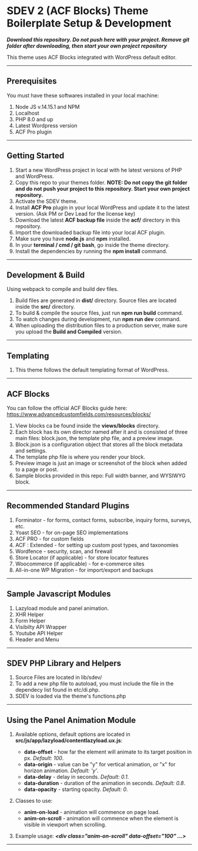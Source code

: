 # SDEV 2 (ACF Blocks) Theme Boilerplate Setup & Development

***Download this repository. Do not push here with your project. Remove git folder after downloading, then start your own project repository***

This theme uses ACF Blocks integrated with WordPress default editor.

---

## Prerequisites

You must have these softwares installed in your local machine:

1. Node JS v.14.15.1 and NPM
2. Localhost
3. PHP 8.0 and up
4. Latest Wordpress version
5. ACF Pro plugin

---

## Getting Started

1. Start a new WordPress project in local with he latest versions of PHP and WordPress.
2. Copy this repo to your themes folder. **NOTE: Do not copy the git folder and do not push your project to this repository. Start your own project repository.**
3. Activate the SDEV theme.
4. Install **ACF Pro** plugin in your local WordPress and update it to the latest version. (Ask PM or Dev Lead for the license key)
5. Download the latest **ACF backup file** inside the **acf/** directory in this repository.
6. Import the downloaded backup file into your local ACF plugin.
7. Make sure you have **node.js** and **npm** installed.
8. In your **terminal / cmd / git bash**, go inside the theme directory.
9. Install the dependencies by running the **npm install** command.

---

## Development & Build

Using webpack to compile and build dev files.

1. Build files are generated in **dist/** directory. Source files are located inside the **src/** directory.
2. To build & compile the source files, just run **npm run build** command.
3. To watch changes during development, run **npm run dev** command.
4. When uploading the distribution files to a production server, make sure you upload the **Build and Compiled** version. 

---

## Templating

1. This theme follows the default templating format of WordPress.

---

## ACF Blocks

You can follow the official ACF Blocks guide here: https://www.advancedcustomfields.com/resources/blocks/

1. View blocks ca be found inside the  **views/blocks** directory. 
2. Each block has its own director named after it and is consisted of three main files: block.json, the template php file, and a preview image.
3. Block.json is a configuration object that stores all the block metadata and settings.
4. The template php file is where you render your block.
5. Preview image is just an image or screenshot of the block when added to a page or post.
6. Sample blocks provided in this repo: Full width banner, and WYSIWYG block.

---

## Recommended Standard Plugins

1. Forminator - for forms, contact forms, subscribe, inquiry forms, surveys, etc.
2. Yoast SEO - for on-page SEO implementations
3. ACF PRO - for custom fields
4. ACF : Extended - for setting up custom post types, and taxonomies
5. Wordfence - security, scan, and firewall
6. Store Locator (if applicable) - for store locator features
7. Woocommerce (if applicable) - for e-commerce sites
8. All-in-one WP Migration - for import/export and backups

---

## Sample Javascript Modules

1. Lazyload module and panel animation.
2. XHR Helper
3. Form Helper
4. Visibilty API Wrapper
5. Youtube API Helper
6. Header and Menu

---

## SDEV PHP Library and Helpers

1. Source Files are located in lib/sdev/
2. To add a new php file to autoload, you must include the file in the dependecy list found in etc/di.php.
3. SDEV is loaded via the theme's functions.php

---

## Using the Panel Animation Module

1. Available options, default options are located in **src/js/app/lazyload/contentlazyload.ux.js**:
    - **data-offset** - how far the element will animate to its target position in px. *Default: 100*.
    - **data-origin** - value can be "y" for vertical animation, or "x" for horizon animation. *Default: 'y'*.
    - **data-delay** - delay in seconds. *Default: 0.1*.
    - **data-duration** - duration of the animation in seconds. *Default: 0.8*.
    - **data-opacity** - starting opacity. *Default: 0*.

2. Classes to use:
    - **anim-on-load** - animation will commence on page load.
    - **anim-on-scroll** - animation will commence when the element is visible in viewport when scrolling.

3. Example usage:
    ***<div class="anim-on-scroll" data-offset="100" ...></div>***

---